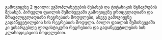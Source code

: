 გამოვიყენე 2 ფაილი: ეგზოპლანეტების შესახებ და ტიტანიკის მგზავრების შესახებ. 
პირველი ფაილის შემთხვევაში გამოვიყენე ერთცვლადიანი და მრავალცვლადიანი რეგრესიის მოდელები, ასევე გამოვიყენე გადაწყვეტილების ხის რეგრესიის მოდელი.
ბოლო ფაილის შემთხვევაში კი ვისარგებლე ლოგისტიკური რეგრესიის და გადაწყვეტილების ხის კლასიფიკაციის მოდელებით.
